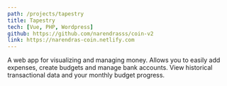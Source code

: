 ```yaml
---
path: /projects/tapestry
title: Tapestry
tech: [Vue, PHP, Wordpress]
github: https://github.com/narendrasss/coin-v2
link: https://narendras-coin.netlify.com
---
```


A web app for visualizing and managing money. Allows you to easily add expenses, create budgets and manage bank accounts. View historical transactional data and your monthly budget progress.
